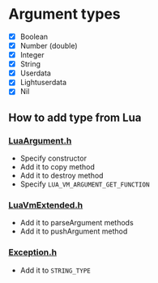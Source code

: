 # Argument types

- [x] Boolean
- [x] Number (double)
- [x] Integer
- [x] String
- [x] Userdata
- [x] Lightuserdata
- [x] Nil

## How to add type from Lua

### [LuaArgument.h](LuaArgument.h)

* Specify constructor
* Add it to copy method
* Add it to destroy method
* Specify ``LUA_VM_ARGUMENT_GET_FUNCTION``

### [LuaVmExtended.h](LuaVmExtended.h)

* Add it to parseArgument methods
* Add it to pushArgument method

### [Exception.h](Exception.h)

* Add it to ``STRING_TYPE``